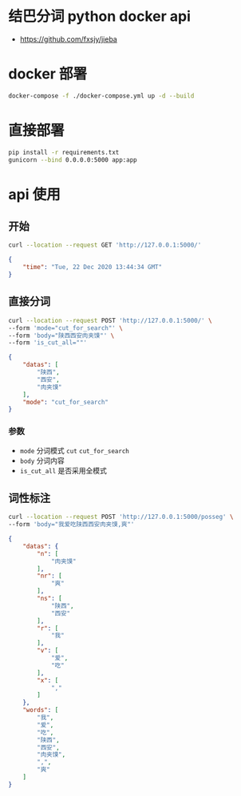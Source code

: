 # 结巴分词 python docker api

- <https://github.com/fxsjy/jieba>

# docker 部署

```sh
docker-compose -f ./docker-compose.yml up -d --build
```

# 直接部署

```sh
pip install -r requirements.txt
gunicorn --bind 0.0.0.0:5000 app:app
```

# api 使用

## 开始

```sh
curl --location --request GET 'http://127.0.0.1:5000/'
```

```json
{
    "time": "Tue, 22 Dec 2020 13:44:34 GMT"
}
```

## 直接分词

```sh
curl --location --request POST 'http://127.0.0.1:5000/' \
--form 'mode="cut_for_search"' \
--form 'body="陕西西安肉夹馍"' \
--form 'is_cut_all=""'
```

```json
{
    "datas": [
        "陕西",
        "西安",
        "肉夹馍"
    ],
    "mode": "cut_for_search"
}
```

### 参数
- `mode` 分词模式 `cut` `cut_for_search`
- `body` 分词内容
- `is_cut_all` 是否采用全模式

## 词性标注

```sh
curl --location --request POST 'http://127.0.0.1:5000/posseg' \
--form 'body="我爱吃陕西西安肉夹馍,爽"'
```

```json
{
    "datas": {
        "n": [
            "肉夹馍"
        ],
        "nr": [
            "爽"
        ],
        "ns": [
            "陕西",
            "西安"
        ],
        "r": [
            "我"
        ],
        "v": [
            "爱",
            "吃"
        ],
        "x": [
            ","
        ]
    },
    "words": [
        "我",
        "爱",
        "吃",
        "陕西",
        "西安",
        "肉夹馍",
        ",",
        "爽"
    ]
}
```